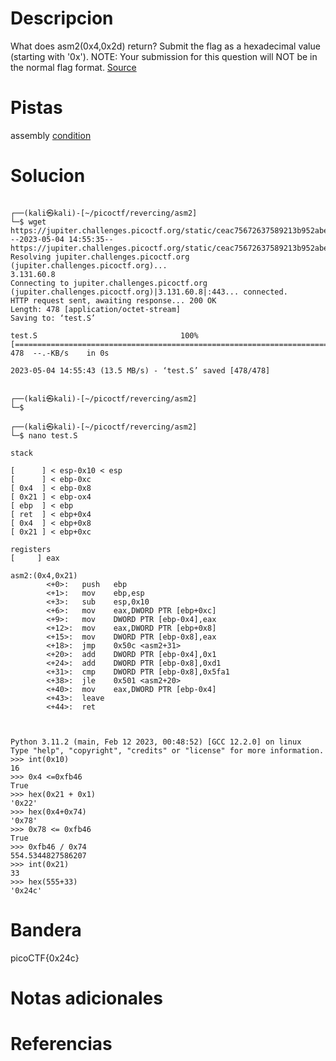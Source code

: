 # Descripcion
What does asm2(0x4,0x2d) return? Submit the flag as a hexadecimal value (starting with '0x'). NOTE: Your submission for this question will NOT be in the normal flag format. [Source](https://jupiter.challenges.picoctf.org/static/ceac75672637589213b952abe32c84b3/test.S)


# Pistas
assembly [condition](https://www.tutorialspoint.com/assembly_programming/assembly_conditions.htm)

# Solucion
```
                                                                                                                                                     
┌──(kali㉿kali)-[~/picoctf/revercing/asm2]
└─$ wget https://jupiter.challenges.picoctf.org/static/ceac75672637589213b952abe32c84b3/test.S
--2023-05-04 14:55:35--  https://jupiter.challenges.picoctf.org/static/ceac75672637589213b952abe32c84b3/test.S
Resolving jupiter.challenges.picoctf.org (jupiter.challenges.picoctf.org)... 
3.131.60.8
Connecting to jupiter.challenges.picoctf.org (jupiter.challenges.picoctf.org)|3.131.60.8|:443... connected.
HTTP request sent, awaiting response... 200 OK
Length: 478 [application/octet-stream]
Saving to: ‘test.S’

test.S                                100%[======================================================================>]     478  --.-KB/s    in 0s      

2023-05-04 14:55:43 (13.5 MB/s) - ‘test.S’ saved [478/478]

                                                                                                                                                     
┌──(kali㉿kali)-[~/picoctf/revercing/asm2]
└─$ 
                                                                                                                                                     
┌──(kali㉿kali)-[~/picoctf/revercing/asm2]
└─$ nano test.S

stack

[      ] < esp-0x10 < esp
[      ] < ebp-0xc
[ 0x4  ] < ebp-0x8
[ 0x21 ] < ebp-ox4
[ ebp  ] < ebp    
[ ret  ] < ebp+0x4
[ 0x4  ] < ebp+0x8
[ 0x21 ] < ebp+0xc

registers  
[     ] eax

asm2:(0x4,0x21)
        <+0>:   push   ebp
        <+1>:   mov    ebp,esp
        <+3>:   sub    esp,0x10
        <+6>:   mov    eax,DWORD PTR [ebp+0xc]
        <+9>:   mov    DWORD PTR [ebp-0x4],eax
        <+12>:  mov    eax,DWORD PTR [ebp+0x8]
        <+15>:  mov    DWORD PTR [ebp-0x8],eax
        <+18>:  jmp    0x50c <asm2+31>
        <+20>:  add    DWORD PTR [ebp-0x4],0x1
        <+24>:  add    DWORD PTR [ebp-0x8],0xd1
        <+31>:  cmp    DWORD PTR [ebp-0x8],0x5fa1
        <+38>:  jle    0x501 <asm2+20>
        <+40>:  mov    eax,DWORD PTR [ebp-0x4]
        <+43>:  leave  
        <+44>:  ret    



Python 3.11.2 (main, Feb 12 2023, 00:48:52) [GCC 12.2.0] on linux
Type "help", "copyright", "credits" or "license" for more information.
>>> int(0x10)
16
>>> 0x4 <=0xfb46
True
>>> hex(0x21 + 0x1)
'0x22'
>>> hex(0x4+0x74)
'0x78'
>>> 0x78 <= 0xfb46
True
>>> 0xfb46 / 0x74
554.5344827586207
>>> int(0x21)
33
>>> hex(555+33)
'0x24c'
```

# Bandera
picoCTF{0x24c}

# Notas adicionales


# Referencias